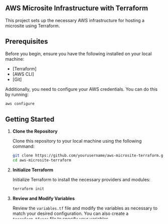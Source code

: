 
## AWS Microsite Infrastructure with Terraform

This project sets up the necessary AWS infrastructure for hosting a microsite using Terraform.

## Prerequisites

Before you begin, ensure you have the following installed on your local machine:

- [Terraform]
- [AWS CLI]
- [Git]

Additionally, you need to configure your AWS credentials. You can do this by running:

```bash
aws configure
```

## Getting Started

1. **Clone the Repository**

   Clone this repository to your local machine using the following command:

   ```bash
   git clone https://github.com/yourusername/aws-microsite-terraform.git
   cd aws-microsite-terraform
   ```

2. **Initialize Terraform**

   Initialize Terraform to install the necessary providers and modules:

   ```bash
   terraform init
   ```

3. **Review and Modify Variables**

   Review the `variables.tf` file and modify the variables as necessary to match your desired configuration. You can also create a `terraform.tfvars` file to specify your variables.

4. **Plan the Infrastructure**

   Generate an execution plan to review the changes that Terraform will apply:

   ```bash
   terraform plan
   ```

5. **Apply the Configuration**

   Apply the Terraform configuration to create the AWS infrastructure:

   ```bash
   terraform apply
   ```

   Confirm the action by typing `yes` when prompted.

## Infrastructure Components

The Terraform configuration sets up the following AWS resources:

- **S3 Bucket**: Storage for static assets.
- **Cloudfront distribution**: Accelerates and secures the delivery of the static website hosted on S3, ensuring fast, reliable, and global access for users.

## Directory Structure
 
```
aws-microsite-terraform/
├── main.tf                        # Main configuration file
├── variables.tf                   # Variable definitions
├── outputs.tf                     # Output definitions
├── s3.tf                          # S3 bucket definitions
├── bucket_infrastructure.tf       # Output definitions
├── cloudfront_distriution.tf      # S3 bucket definitions

```

## Cleanup

To destroy the infrastructure and avoid incurring charges, run:

```bash
terraform destroy
```

Confirm the action by typing `yes` when prompted.

## Contributing

Contributions are welcome! Please open an issue or submit a pull request for any improvements or bug fixes.

## License

This project is licensed under the MIT License. See the [LICENSE](LICENSE) file for details.

## Contact

For any questions or support, please open an issue or contact the project maintainer at [malcolmfrsr@gmail.com](mailto:malcolmfrsr@gmail.com).

```

Feel free to customize this `README.md` to better suit your project's specifics and any additional details you wish to include.